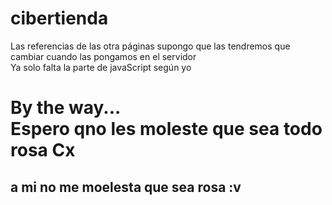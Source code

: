 # cibertienda
Las referencias de las otra páginas supongo que las tendremos que cambiar cuando las pongamos en el servidor <br>
Ya solo falta la parte de javaScript según yo <br>
<h1> By the way...<br>
Espero qno les moleste que sea todo rosa Cx</h1>

<h2>a mi no me moelesta que sea rosa :v </h2> 
